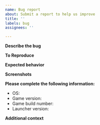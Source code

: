 ```yaml
---
name: Bug report
about: Submit a report to help us improve
title: ''
labels: bug
assignees: ''

---
```


<!-- Thank you for reporting a bug on Offline CheatBreaker. Please read this first:

- Please check if your issue was addressed already in another issue or on our FAQ page (https://offlinecheatbreaker.com/faq).
- Provide as many details as possible. Simply saying "X crashes" or "X gives bug" isn't enough!
- Paste logs into the backticks (```).
- Read through the template carefully and fill out all missing details.

Do not delete any text from this template! Otherwise the issue may be closed automatically!
-->

**Describe the bug**
<!-- A clear and concise description of what the bug is. -->

**To Reproduce**
<!-- Steps to reproduce the behavior:
1. Go to '...'
2. Click on '....'
3. Scroll down to '....'
4. See error
-->

**Expected behavior**
<!-- A clear and concise description of what you expected to happen. -->

**Screenshots**
<!-- If applicable, add screenshots to help explain your problem. -->

**Please complete the following information:**
 - OS: <!-- [e.g. `macOS 11.1`] -->
 - Game version: <!-- [e.g. `1.7.10`] -->
 - Game build number: <!-- [e.g. `2d8a7ac`] -->
 - Launcher version: <!-- [e.g. `2.0.0 Beta 8`] -->
<!--
 - If you're using our **Linux (Other)** version, provide the output of `java -version` from Terminal.
-->

**Additional context**
<!-- Add any other context about the problem here. -->
